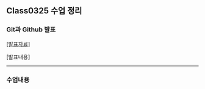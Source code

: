 ## Class0325 수업 정리

### Git과 Github 발표
<a href="https://dpwls03.github.io/React/0325/Github 협업하기.pdf">[발표자료]</a>

[발표내용]

<hr>

### 수업내용